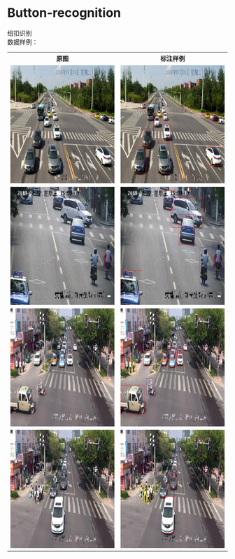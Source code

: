 # Button-recognition
纽扣识别
<br>数据样例：<br>
<table>
  <tr>
    <th>原图</th>
    <th>标注样例</th>
  </tr>
  <tr>
    <td> <img src="https://github.com/cmhu/Traffic-target-detection/blob/master/pic/103.jpg" width="480" height="270" /> </td>
    <td> <img src="https://github.com/cmhu/Traffic-target-detection/blob/master/pic/103-1.jpg" width="480" height="270" /> </td>
  </tr>
  <tr>
    <td> <img src="https://github.com/cmhu/Traffic-target-detection/blob/master/pic/1110.jpg" width="480" height="270" /> </td>
    <td> <img src="https://github.com/cmhu/Traffic-target-detection/blob/master/pic/1110-1.jpg" width="480" height="270" /> </td>
  </tr>
  <tr>
    <td> <img src="https://github.com/cmhu/Traffic-target-detection/blob/master/pic/6868.jpg" width="480" height="270" /> </td>
    <td> <img src="https://github.com/cmhu/Traffic-target-detection/blob/master/pic/6868-2.jpg" width="480" height="270" /> </td>
  </tr>     
    <tr>
    <td> <img src="https://github.com/cmhu/Traffic-target-detection/blob/master/pic/7308.jpg" width="480" height="270" /> </td>
    <td> <img src="https://github.com/cmhu/Traffic-target-detection/blob/master/pic/7308-1.jpg" width="480" height="270" /> </td>
  </tr>  
</table>

    
      
      
